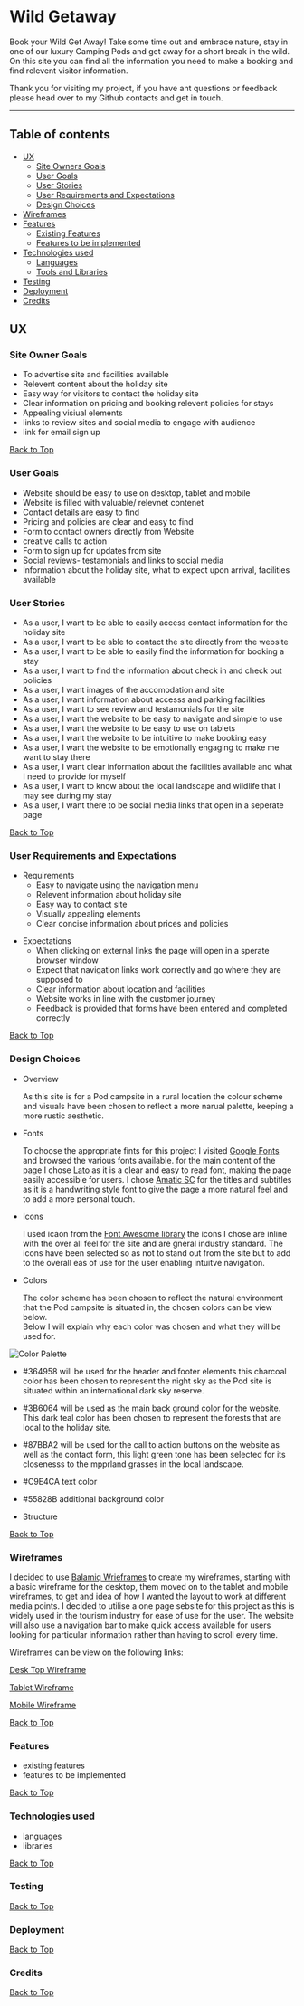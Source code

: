 # Wild Getaway
Book your Wild Get Away! Take some time out and embrace nature, stay in one of our luxury Camping Pods and get away for a short break in the wild.
On this site you can find all the information you need to make a booking and find relevent visitor information.

Thank you for visiting my project, if you have ant questions or feedback please head over to my Github contacts and get in touch.

---
## Table of contents 

* [UX](#ux)
    * [Site Owners Goals](#site-owners-goals)
    * [User Goals](#user-goals)
    * [User Stories](#user-stories)
    * [User Requirements and Expectations](#user-requirements-and-expectations)
    * [Design Choices](#design-choices)
* [Wireframes](#wireframes)
* [Features](#features)
    * [Existing Features](#existing-features)
    * [Features to be implemented](#features-to-be-implemented)
* [Technologies used](#technologies-used)
    * [Languages](#languages)
    * [Tools and Libraries](#tools-and-libraries)
* [Testing](#testing)
* [Deployment](#deployment)
* [Credits](#credits)

<a></a>
---
<a name="UX"></a>
## UX
<a></a>
### Site Owner Goals
* To advertise site and facilities available
* Relevent content about the holiday site
* Easy way for visitors to contact the holiday site
* Clear information on pricing and booking relevent policies for stays
* Appealing visiual elements
* links to review sites and social media to engage with audience
* link for email sign up

[Back to Top](#table-of-contents)

<a></a>

### User Goals
* Website should be easy to use on desktop, tablet and mobile
* Website is filled with valuable/ relevnet contenet
* Contact details are easy to find
* Pricing and policies are clear and easy to find
* Form to contact owners directly from Website
* creative calls to action
* Form to sign up for updates from site
* Social reviews- testamonials and links to social media
* Information about the holiday site, what to expect upon arrival, facilities available

<a></a>

### User Stories

* As a user, I want to be able to easily access contact information for the holiday site
* As a user, I want to be able to contact the site directly from the website
* As a user, I want to be able to easily find the information for booking a stay
* As a user, I want to find the information about check in and check out policies
* As a user, I want images of the accomodation and site
* As a user, I want information about accesss and parking facilities
* As a user, I want to see review and testamonials for the site
* As a user, I want the website to be easy to navigate and simple to use
* As a user, I want the website to be easy to use on tablets
* As a user, I want the website to be intuitive to make booking easy
* As a user, I want the website to be emotionally engaging to make me want to stay there
* As a user, I want clear information about the facilities available and what I need to provide for myself
* As a user, I want to know about the local landscape and wildlife that I may see during my stay
* As a user, I want there to be social media links that open in a seperate page

[Back to Top](#table-of-contents)

<a></a>

### User Requirements and Expectations
* Requirements
  * Easy to navigate using the navigation menu 
  * Relevent information about holiday site
  * Easy way to contact site
  * Visually appealing elements
  * Clear concise information about prices and policies

<a></a>

* Expectations
  * When clicking on external links the page will open in a sperate browser window
  * Expect that navigation links work correctly and go where they are supposed to
  * Clear information about location and facilities
  * Website works in line with the customer journey
  * Feedback is provided that forms have been entered and completed correctly

[Back to Top](#table-of-contents)

<a></a>

### Design Choices
* Overview

   As this site is for a Pod campsite in a rural location the colour scheme and visuals have been chosen to reflect a more narual palette, keeping a more rustic aesthetic.  

* Fonts

   To choose the appropriate fints for this project I visited [Google Fonts](https://fonts.google.com/) and browsed the various fonts available.
   for the main content of the page I chose [Lato](https://fonts.google.com/?sort=popularity&preview.text=Wild%20Getaway!&preview.text_type=custom&sidebar.open=true&selection.family=Amatic+SC:wght@400;700&query=lato)
   as it is a clear and easy to read font, making the page easily accessible for users. I chose [Amatic SC](https://fonts.google.com/specimen/Amatic+SC?sort=popularity&category=Handwriting&preview.text=Wild%20Getaway!&preview.text_type=custom&sidebar.open=true&selection.family=Amatic+SC:wght@400;700)
   for the titles and subtitles as it is a handwriting style font to give the page a more natural feel and to add a more personal touch.   

* Icons

   I used icaon from the [Font Awesome library](https://fontawesome.com/ "Font Awesome") the icons I chose are inline with the over all feel for the site and are gneral industry standard.
   The icons have been selected so as not to stand out from the site but to add to the overall eas of use for the user enabling intuitve navigation.
   
* Colors

   The color scheme has been chosen to reflect the natural environment that the Pod campsite is situated in, the chosen colors can be view below.   
   Below I will explain why each color was chosen and what they will be used for.   

![Color Palette](wireframes/color_scheme.png)

  * #364958 will be used for the header and footer elements this charcoal color has been chosen to represent the night sky as the Pod site is situated within an international dark sky reserve.
  * #3B6064 will be used as the main back ground color for the website. This dark teal color has been chosen to represent the forests that are local to the holiday site.
  * #87BBA2 will be used for the call to action buttons on the website as well as the contact form, this light green tone has been selected for its closenesss to the mpprland grasses in the local landscape.
  * #C9E4CA text color
  * #55828B additional background color

* Structure

[Back to Top](#table-of-contents)

<a></a>

### Wireframes

   I decided to use [Balamiq Wrieframes](https://balsamiq.com/) to create my wireframes, starting with a basic wireframe for the desktop, them moved 
   on to the tablet and mobile wireframes, to get and idea of how I wanted the layout to work at different media points. I decided to utilise a one page
   sebsite for this project as this is widely used in the tourism industry for ease of use for the user. The website will also use a navigation bar to
   make quick access available for users looking for particular information rather than having to scroll every time.

   Wireframes can be view on the following links:

[Desk Top Wireframe](wireframes/wild_getaway_desktop.png)

[Tablet Wireframe](wireframes/wild_getaway_tablet.png)

[Mobile Wireframe](wireframes/wild_getaway_mobile.png)

[Back to Top](#table-of-contents)

<a></a>

### Features 
* existing features  
* features to be implemented

[Back to Top](#table-of-contents)

<a></a>

### Technologies used
* languages
* libraries

[Back to Top](#table-of-contents)

<a></a>

### Testing

[Back to Top](#table-of-contents)

<a></a>

### Deployment

[Back to Top](#table-of-contents)

<a></a>

### Credits

[Back to Top](#table-of-contents)

<a></a>
